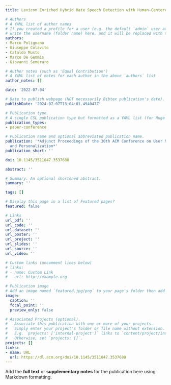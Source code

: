 ```yaml
---
title: Lexicon Enriched Hybrid Hate Speech Detection with Human-Centered Explanations

# Authors
# A YAML list of author names
# If you created a profile for a user (e.g. the default `admin` user at `content/authors/admin/`), 
# write the username (folder name) here, and it will be replaced with their full name and linked to their profile.
authors:
- Marco Polignano
- Giuseppe Colavito
- Cataldo Musto
- Marco De Gemmis
- Giovanni Semeraro

# Author notes (such as 'Equal Contribution')
# A YAML list of notes for each author in the above `authors` list
author_notes: []

date: '2022-07-04'

# Date to publish webpage (NOT necessarily Bibtex publication's date).
publishDate: '2024-07-07T13:04:01.494047Z'

# Publication type.
# A single CSL publication type but formatted as a YAML list (for Hugo requirements).
publication_types:
- paper-conference

# Publication name and optional abbreviated publication name.
publication: '*Adjunct Proceedings of the 30th ACM Conference on User Modeling, Adaptation
  and Personalization*'
publication_short: ''

doi: 10.1145/3511047.3537688

abstract: ''

# Summary. An optional shortened abstract.
summary: ''

tags: []

# Display this page in a list of Featured pages?
featured: false

# Links
url_pdf: ''
url_code: ''
url_dataset: ''
url_poster: ''
url_project: ''
url_slides: ''
url_source: ''
url_video: ''

# Custom links (uncomment lines below)
# links:
# - name: Custom Link
#   url: http://example.org

# Publication image
# Add an image named `featured.jpg/png` to your page's folder then add a caption below.
image:
  caption: ''
  focal_point: ''
  preview_only: false

# Associated Projects (optional).
#   Associate this publication with one or more of your projects.
#   Simply enter your project's folder or file name without extension.
#   E.g. `projects: ['internal-project']` links to `content/project/internal-project/index.md`.
#   Otherwise, set `projects: []`.
projects: []
links:
- name: URL
  url: https://dl.acm.org/doi/10.1145/3511047.3537688
---
```


Add the **full text** or **supplementary notes** for the publication here using Markdown formatting.

